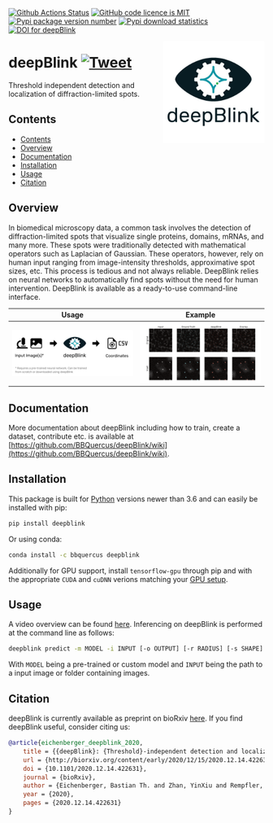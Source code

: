 [![Github Actions Status](https://github.com/bbquercus/deepblink/workflows/main/badge.svg)](https://github.com/bbquercus/deepblink/actions)
[![GitHub code licence is MIT](https://img.shields.io/badge/license-MIT-brightgreen.svg)](https://raw.githubusercontent.com/BBQuercus/deepBlink/master/LICENSE)
[![Pypi package version number](https://badge.fury.io/py/deepblink.svg)](https://badge.fury.io/py/deepblink)
[![Pypi download statistics](https://img.shields.io/pypi/dm/deepblink.svg)](https://badge.fury.io/py/deepblink)
[![DOI for deepBlink](https://zenodo.org/badge/DOI/10.5281/zenodo.3992543.svg)](https://doi.org/10.5281/zenodo.3992543)
<!-- [![Codecov test coverage](https://codecov.io/gh/BBQuercus/deepBlink/branch/master/graph/badge.svg)](https://codecov.io/gh/BBQuercus/deepBlink) -->

<img src="https://github.com/bbquercus/deepblink/raw/master/images/logo.jpg" width="200px" align="right" alt="Logo of deepBlink.">


# deepBlink [![Tweet](https://img.shields.io/twitter/url/https/github.com/bbquercus/deepblink.svg?style=social)](https://twitter.com/intent/tweet?text=%23deepBlink%20automatically%20finds%20spots%20in%20smFISH%20and%20live%20cell%20imaging%20data!%20Check%20it%20out%20on%20@biorxivpreprint%20https://www.biorxiv.org/content/10.1101/2020.12.14.422631v1)

Threshold independent detection and localization of diffraction-limited spots.

## Contents
- [Contents](#contents)
- [Overview](#overview)
- [Documentation](#documentation)
- [Installation](#installation)
- [Usage](#usage)
- [Citation](#citation)

## Overview
In biomedical microscopy data, a common task involves the detection of
diffraction-limited spots that visualize single proteins, domains, mRNAs,
and many more. These spots were traditionally detected with mathematical
operators such as Laplacian of Gaussian. These operators, however, rely
on human input ranging from image-intensity thresholds, approximative
spot sizes, etc. This process is tedious and not always reliable. DeepBlink
relies on neural networks to automatically find spots without the need for
human intervention. DeepBlink is available as a ready-to-use command-line
interface.

<table width="100%">
    <tr>
    <th>Usage</th>
    <th>Example</th>
    </tr>
    <tr>
    <th min-width="200px" width="50%"><img src="https://github.com/bbquercus/deepblink/raw/master/images/usage.png" alt="Basic usage example of deepBlink."></th>
    <th min-width="200px" width="50%"><img src="https://github.com/bbquercus/deepblink/raw/master/images/example.jpg" alt="Example images processed with deepBlink."></th>
    </tr>
</table>


## Documentation

More documentation about deepBlink including how to train, create a dataset, contribute etc. is available at [https://github.com/BBQuercus/deepBlink/wiki](https://github.com/BBQuercus/deepBlink/wiki).


## Installation
This package is built for [Python](https://www.python.org/downloads/) versions newer than 3.6 and can easily be installed with pip:
```bash
pip install deepblink
```

Or using conda:
```bash
conda install -c bbquercus deepblink
```


Additionally for GPU support, install `tensorflow-gpu` through pip and with the
appropriate `CUDA` and `cuDNN` verions matching your [GPU setup](https://docs.nvidia.com/deeplearning/cudnn/support-matrix/index.html).


## Usage
A video overview can be found [here](https://www.youtube.com/watch?v=vlXMg4k79LQ). Inferencing on deepBlink is performed at the command line as follows:

```bash
deepblink predict -m MODEL -i INPUT [-o OUTPUT] [-r RADIUS] [-s SHAPE]
```

With `MODEL` being a pre-trained or custom model and `INPUT` being the path to a input image or folder containing images.


## Citation
deepBlink is currently available as preprint on bioRxiv [here](https://www.biorxiv.org/content/10.1101/2020.12.14.422631v1). If you find deepBlink useful, consider citing us:

```bibtex
@article{eichenberger_deepblink_2020,
	title = {{deepBlink}: {Threshold}-independent detection and localization of diffraction-limited spots},
	url = {http://biorxiv.org/content/early/2020/12/15/2020.12.14.422631.abstract},
	doi = {10.1101/2020.12.14.422631},
	journal = {bioRxiv},
	author = {Eichenberger, Bastian Th. and Zhan, YinXiu and Rempfler, Markus and Giorgetti, Luca and Chao, Jeffrey},
	year = {2020},
	pages = {2020.12.14.422631}
}
```
